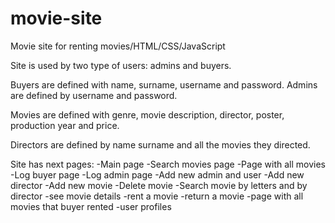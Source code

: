 # movie-site
Movie site for renting movies/HTML/CSS/JavaScript

Site is used by two type of users: admins and buyers. 

Buyers are defined with name, surname, username and password.
Admins are defined by username and password. 

Movies are defined with genre, movie description, director, poster, production year and price.

Directors are defined by name surname and all the movies they directed.

Site has next pages: 
-Main page
-Search movies page
-Page with all movies
-Log buyer page
-Log admin page
-Add new admin and user
-Add new director
-Add new movie
-Delete movie
-Search movie by letters and by director
-see movie details
-rent a movie
-return a movie
-page with all movies that buyer rented
-user profiles
